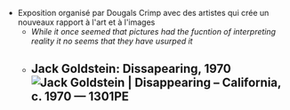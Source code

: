 - Exposition organisé par Dougals Crimp avec des artistes qui crée un nouveaux rapport à l'art et à l'images
	- *While it once seemed that pictures had the fucntion of interpreting reality it no seems that they have usurped it*
	- Jack Goldstein: Dissapearing, 1970 ![Jack Goldstein | Disappearing – California, c. 1970 — 1301PE](https://images.squarespace-cdn.com/content/v1/59cc690fcf81e0b2a21215aa/1556749576340-51JXHAWXTIJUHQVX1JOR/Goldstein.Astronaut.Det.email.jpg)
		-
